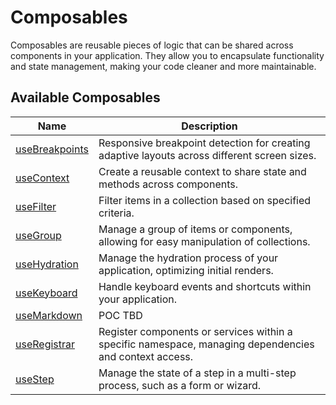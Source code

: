 # Composables

Composables are reusable pieces of logic that can be shared across components in your application. They allow you to encapsulate functionality and state management, making your code cleaner and more maintainable.

## Available Composables

| Name | Description |
| - | - |
| [useBreakpoints](/composables/use-breakpoints) | Responsive breakpoint detection for creating adaptive layouts across different screen sizes. |
| [useContext](/composables/use-context) | Create a reusable context to share state and methods across components. |
| [useFilter](/composables/use-filter) | Filter items in a collection based on specified criteria. |
| [useGroup](/composables/use-group) | Manage a group of items or components, allowing for easy manipulation of collections. |
| [useHydration](/composables/use-hydration) | Manage the hydration process of your application, optimizing initial renders. |
| [useKeyboard](/composables/use-keyboard) | Handle keyboard events and shortcuts within your application. |
| [useMarkdown](/composables/use-markdown) | POC TBD |
| [useRegistrar](/composables/use-registrar) | Register components or services within a specific namespace, managing dependencies and context access. |
| [useStep](/composables/use-step) | Manage the state of a step in a multi-step process, such as a form or wizard. |
